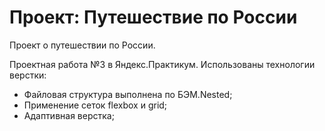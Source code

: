# Проект: Путешествие по России

Проект о путешествии по России.

Проектная работа №3 в Яндекс.Практикум.
Использованы технологии верстки:
- Файловая структура выполнена по БЭМ.Nested;
- Применение сеток flexbox и grid;
- Адаптивная верстка;
